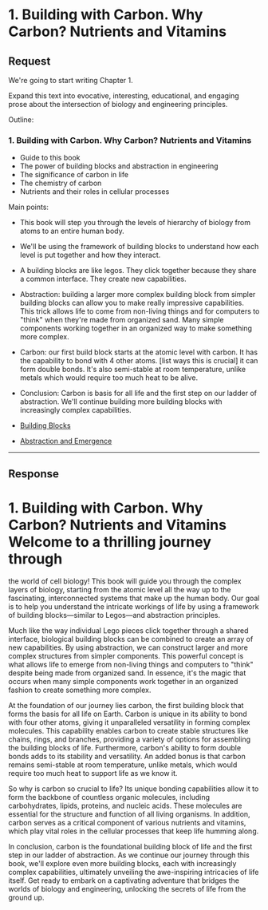 # 1. Building with Carbon. Why Carbon? Nutrients and Vitamins

## Request


We're going to start writing Chapter 1. 

Expand this text into evocative, interesting, educational, and engaging prose about the intersection of biology and engineering principles. 

Outline:

### 1. Building with Carbon. Why Carbon? Nutrients and Vitamins
   - Guide to this book
   - The power of building blocks and abstraction in engineering
   - The significance of carbon in life
   - The chemistry of carbon
   - Nutrients and their roles in cellular processes

Main points:

* This book will step you through the levels of hierarchy of biology from atoms to an entire human
  body. 
* We'll be using the framework of building blocks to understand how each level is put together and
  how they interact.
* A building blocks are like legos. They click together because they share a common interface. They
  create new capabilities. 
* Abstraction: building a larger more complex building block from simpler building blocks can allow
  you to make really impressive capabilities. This trick allows life to come from non-living things
  and for computers to "think" when they're made from organized sand. Many simple components
  working together in an organized way to make something more complex.
* Carbon: our first build block starts at the atomic level with carbon. It has the capability to
  bond with 4 other atoms. [list ways this is crucial] it can form double bonds. It's also
  semi-stable at room temperature, unlike metals which would require too much heat to be alive.
* Conclusion: Carbon is basis for all life and the first step on our ladder of abstraction. We'll
  continue building more building blocks with increasingly complex capabilities.

* [Building Blocks](01a.md)
* [Abstraction and Emergence](01b.md)


---

## Response

# 1. Building with Carbon. Why Carbon? Nutrients and Vitamins Welcome to a thrilling journey through
  the world of cell biology! This book will guide you through the complex layers of biology,
  starting from the atomic level all the way up to the fascinating, interconnected systems that
  make up the human body. Our goal is to help you understand the intricate workings of life by
  using a framework of building blocks—similar to Legos—and abstraction principles.

Much like the way individual Lego pieces click together through a shared interface, biological
building blocks can be combined to create an array of new capabilities. By using abstraction, we
can construct larger and more complex structures from simpler components. This powerful concept is
what allows life to emerge from non-living things and computers to "think" despite being made from
organized sand. In essence, it's the magic that occurs when many simple components work together in
an organized fashion to create something more complex.

At the foundation of our journey lies carbon, the first building block that forms the basis for all
life on Earth. Carbon is unique in its ability to bond with four other atoms, giving it
unparalleled versatility in forming complex molecules. This capability enables carbon to create
stable structures like chains, rings, and branches, providing a variety of options for assembling
the building blocks of life. Furthermore, carbon's ability to form double bonds adds to its
stability and versatility. An added bonus is that carbon remains semi-stable at room temperature,
unlike metals, which would require too much heat to support life as we know it.

So why is carbon so crucial to life? Its unique bonding capabilities allow it to form the backbone
of countless organic molecules, including carbohydrates, lipids, proteins, and nucleic acids. These
molecules are essential for the structure and function of all living organisms. In addition, carbon
serves as a critical component of various nutrients and vitamins, which play vital roles in the
cellular processes that keep life humming along.

In conclusion, carbon is the foundational building block of life and the first step in our ladder of
abstraction. As we continue our journey through this book, we'll explore even more building blocks,
each with increasingly complex capabilities, ultimately unveiling the awe-inspiring intricacies of
life itself. Get ready to embark on a captivating adventure that bridges the worlds of biology and
engineering, unlocking the secrets of life from the ground up.

